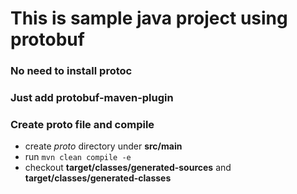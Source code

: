 # This is sample java project using protobuf
### No need to install protoc
### Just add protobuf-maven-plugin
### Create proto file and compile
 - create *proto* directory under **src/main**
 - run `mvn clean compile -e`
 - checkout **target/classes/generated-sources** and **target/classes/generated-classes**
 
